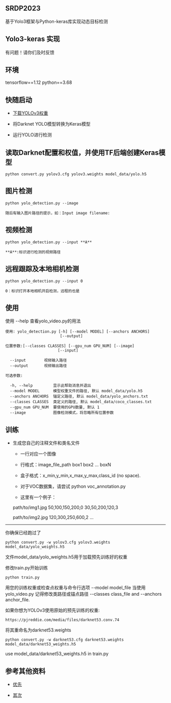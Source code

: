 ## SRDP2023 
基于Yolo3框架与Python-keras库实现动态目标检测

## Yolo3-keras 实现

有问题！请你们及时反馈

## 环境
tensorflow==1.12 python==3.68

## 快随启动

- [下载YOLOv3权重](https://pjreddie.com/media/files/yolov3.weights)

- 将Darknet YOLO模型转换为Keras模型

- 运行YOLO进行检测

## 读取Darknet配置和权值，并使用TF后端创建Keras模型

    python convert.py yolov3.cfg yolov3.weights model_data/yolo.h5

## 图片检测

    python yolo_detection.py --image 
     
    随后有输入图片路径的提示，如：Input image filename:

## 视频检测

    python yolo_detection.py --input **A**
    
    **A**:标识进行检测的视频路径

## 远程跟踪及本地相机检测

    python yolo_detection.py --input 0
    
    0：标识打开本地相机开启检测，远程的也是

## 使用

使用 --help 查看yolo_video.py的用法

    使用: yolo_detection.py [-h] [--model MODEL] [--anchors ANCHORS]
                            [--output]

    位置参数:[--classes CLASSES] [--gpu_num GPU_NUM] [--image]
                           [--input]
    
      --input        视频输入路径
      --output       视频输出路径
    
    可选参数:
    
      -h, --help         显示此帮助消息并退出
      --model MODEL      模型权重文件的路径, 默认 model_data/yolo.h5
      --anchors ANCHORS  锚定义路径, 默认 model_data/yolo_anchors.txt
      --classes CLASSES  类定义的路径, 默认 model_data/coco_classes.txt
      --gpu_num GPU_NUM  要使用的GPU数量, 默认 1
      --image            图像检测模式，将忽略所有位置参数

## 训练

- 生成您自己的注释文件和类名文件
    - 一行对应一个图像
    
    - 行格式：image_file_path box1 box2 ... boxN
    
    - 盒子格式：x_min,y_min,x_max,y_max,class_id (no space).
    
    - 对于VOC数据集，请尝试  python voc_annotation.py
    
    - 这里有一个例子：
    
    path/to/img1.jpg 50,100,150,200,0 30,50,200,120,3
    
    path/to/img2.jpg 120,300,250,600,2
    ...

-- -

你确保已经跑过了 

    python convert.py -w yolov3.cfg yolov3.weights model_data/yolo_weights.h5

文件model_data/yolo_weights.h5用于加载预先训练好的权重

修改train.py开始训练
    
    python train.py
    
用您的训练权重或检查点权重与命令行选项 --model model_file 当使用yolo_video.py 记得修改类路径或锚点路径 --classes class_file and --anchors anchor_file.

如果你想为YOLOv3使用原始的预先训练的权重:

    https://pjreddie.com/media/files/darknet53.conv.74
    
将其重命名为darknet53.weights
    
    python convert.py -w darknet53.cfg darknet53.weights model_data/darknet53_weights.h5
    
use model_data/darknet53_weights.h5 in train.py


## 参考其他资料

- [优先](https://blog.csdn.net/mingqi1996/article/details/83343289)

- [其次](https://blog.csdn.net/KKKSQJ/article/details/83587138)
